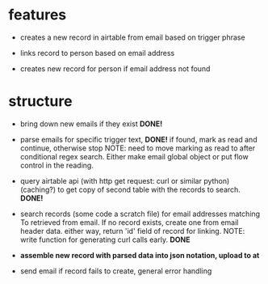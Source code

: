# features
* creates a new record in airtable from email based on trigger phrase

* links record to person based on email address

* creates new record for person if email address not found

# structure
* bring down new emails if they exist __DONE!__
* parse emails for specific trigger text, __DONE!__ if found, mark as read and continue,
  otherwise stop NOTE: need to move marking as read to after conditional regex
  search. Either make email global object or put flow control in the reading.

* query airtable api (with http get request: curl or similar python)
  (caching?) to get copy of second table with the records to search. __DONE!__

* search records (some code a scratch file) for email addresses matching To
  retrieved from email. If no record exists, create one from email header
  data. either way, return 'id' field of record for linking. NOTE: write
  function for generating curl calls early. __DONE__

* __assemble new record with parsed data into json notation, upload to at__

* send email if record fails to create, general error handling



